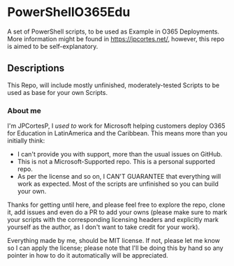 # PowerShellO365Edu
A set of PowerShell scripts, to be used as Example in O365 Deployments.
More information might be found in https://jpcortes.net/, however, this repo is aimed to be self-explanatory.

## Descriptions
This Repo, will include mostly unfinished, moderately-tested Scripts to be used as
base for your own Scripts.


### About me
I'm JPCortesP, I *used to* work for Microsoft helping customers deploy O365 for Education
in LatinAmerica and the Caribbean. This means more than you initially think:
- I can't provide you with support, more than the usual issues on GitHub.
- This is not a Microsoft-Supported repo. This is a personal supported repo.
- As per the license and so on, I CAN'T GUARANTEE that everything will work as expected. Most of the scripts are unfinished so you can build your own.

Thanks for getting until here, and please feel free to explore the repo, clone it, add issues and even do a PR to add your owns (please make sure to mark your scripts with the corresponding licensing headers and explicitly mark yourself as the author, as I don't want to take credit for your work). 

Everything made by me, should be MIT license. If not, please let me know so I can apply the license; please note that I'll be doing this by hand so any pointer in how to do it automatically will be appreciated.

